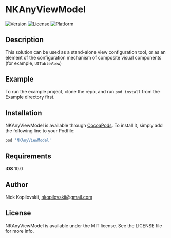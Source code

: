 # NKAnyViewModel

<!-- [![CI Status](https://img.shields.io/travis/nkopilovskii/NKAnyViewModel.svg?style=flat)](https://travis-ci.org/nkopilovskii/NKAnyViewModel) -->
[![Version](https://img.shields.io/cocoapods/v/NKAnyViewModel.svg?style=flat)](https://cocoapods.org/pods/NKAnyViewModel)
[![License](https://img.shields.io/cocoapods/l/NKAnyViewModel.svg?style=flat&color=yellow)](https://cocoapods.org/pods/NKAnyViewModel)
[![Platform](https://img.shields.io/cocoapods/p/NKAnyViewModel.svg?style=flat&color=black)](https://cocoapods.org/pods/NKAnyViewModel)

## Description

This solution can be used as a stand-alone view configuration tool, or as an element of the configuration mechanism of composite visual components (for example, `UITableView`)

## Example

To run the example project, clone the repo, and run `pod install` from the Example directory first.


## Installation

NKAnyViewModel is available through [CocoaPods](https://cocoapods.org). To install
it, simply add the following line to your Podfile:

```ruby
pod 'NKAnyViewModel'
```

## Requirements

**iOS** 10.0

## Author

Nick Kopilovskii, nkopilovskii@gmail.com

## License

NKAnyViewModel is available under the MIT license. See the LICENSE file for more info.
